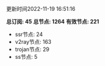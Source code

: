 更新时间2022-11-19 16:51:16

**总订阅: 45**
**总节点: 1264**
**有效节点: 221**
- ssr节点: 24
- v2ray节点: 163
- trojan节点: 29
- ss节点: 5
